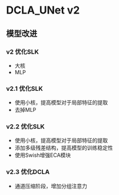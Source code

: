 # DCLA_UNet v2

## 模型改进

### v2 优化SLK
- 大核
- MLP

### v2.1 优化SLK
- 使用小核，提高模型对于局部特征的提取
- 去掉MLP

### v2.2 优化SLK
- 使用小核，提高模型对于局部特征的提取
- 添加多级残差结构，提高模型的训练稳定性
- 使用Swish增强ECA模块

### v2.3 优化DCLA
- 通道压缩阶段，增加分组注意力

